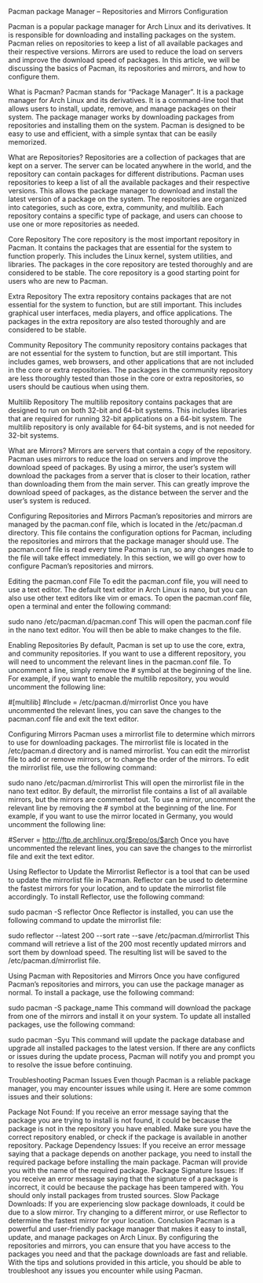 Pacman package Manager – Repositories and Mirrors Configuration

Pacman is a popular package manager for Arch Linux and its derivatives. It is responsible for downloading and installing packages on the system. Pacman relies on repositories to keep a list of all available packages and their respective versions. Mirrors are used to reduce the load on servers and improve the download speed of packages. In this article, we will be discussing the basics of Pacman, its repositories and mirrors, and how to configure them.

What is Pacman?
Pacman stands for “Package Manager”. It is a package manager for Arch Linux and its derivatives. It is a command-line tool that allows users to install, update, remove, and manage packages on their system. The package manager works by downloading packages from repositories and installing them on the system. Pacman is designed to be easy to use and efficient, with a simple syntax that can be easily memorized.

What are Repositories?
Repositories are a collection of packages that are kept on a server. The server can be located anywhere in the world, and the repository can contain packages for different distributions. Pacman uses repositories to keep a list of all the available packages and their respective versions. This allows the package manager to download and install the latest version of a package on the system. The repositories are organized into categories, such as core, extra, community, and multilib. Each repository contains a specific type of package, and users can choose to use one or more repositories as needed.

Core Repository
The core repository is the most important repository in Pacman. It contains the packages that are essential for the system to function properly. This includes the Linux kernel, system utilities, and libraries. The packages in the core repository are tested thoroughly and are considered to be stable. The core repository is a good starting point for users who are new to Pacman.

Extra Repository
The extra repository contains packages that are not essential for the system to function, but are still important. This includes graphical user interfaces, media players, and office applications. The packages in the extra repository are also tested thoroughly and are considered to be stable.

Community Repository
The community repository contains packages that are not essential for the system to function, but are still important. This includes games, web browsers, and other applications that are not included in the core or extra repositories. The packages in the community repository are less thoroughly tested than those in the core or extra repositories, so users should be cautious when using them.

Multilib Repository
The multilib repository contains packages that are designed to run on both 32-bit and 64-bit systems. This includes libraries that are required for running 32-bit applications on a 64-bit system. The multilib repository is only available for 64-bit systems, and is not needed for 32-bit systems.

What are Mirrors?
Mirrors are servers that contain a copy of the repository. Pacman uses mirrors to reduce the load on servers and improve the download speed of packages. By using a mirror, the user’s system will download the packages from a server that is closer to their location, rather than downloading them from the main server. This can greatly improve the download speed of packages, as the distance between the server and the user’s system is reduced.

Configuring Repositories and Mirrors
Pacman’s repositories and mirrors are managed by the pacman.conf file, which is located in the /etc/pacman.d directory. This file contains the configuration options for Pacman, including the repositories and mirrors that the package manager should use. The pacman.conf file is read every time Pacman is run, so any changes made to the file will take effect immediately. In this section, we will go over how to configure Pacman’s repositories and mirrors.

Editing the pacman.conf File
To edit the pacman.conf file, you will need to use a text editor. The default text editor in Arch Linux is nano, but you can also use other text editors like vim or emacs. To open the pacman.conf file, open a terminal and enter the following command:

sudo nano /etc/pacman.d/pacman.conf
This will open the pacman.conf file in the nano text editor. You will then be able to make changes to the file.

Enabling Repositories
By default, Pacman is set up to use the core, extra, and community repositories. If you want to use a different repository, you will need to uncomment the relevant lines in the pacman.conf file. To uncomment a line, simply remove the # symbol at the beginning of the line. For example, if you want to enable the multilib repository, you would uncomment the following line:

#[multilib] 
#Include = /etc/pacman.d/mirrorlist
Once you have uncommented the relevant lines, you can save the changes to the pacman.conf file and exit the text editor.

Configuring Mirrors
Pacman uses a mirrorlist file to determine which mirrors to use for downloading packages. The mirrorlist file is located in the /etc/pacman.d directory and is named mirrorlist. You can edit the mirrorlist file to add or remove mirrors, or to change the order of the mirrors. To edit the mirrorlist file, use the following command:

sudo nano /etc/pacman.d/mirrorlist
This will open the mirrorlist file in the nano text editor. By default, the mirrorlist file contains a list of all available mirrors, but the mirrors are commented out. To use a mirror, uncomment the relevant line by removing the # symbol at the beginning of the line. For example, if you want to use the mirror located in Germany, you would uncomment the following line:

#Server = http://ftp.de.archlinux.org/$repo/os/$arch
Once you have uncommented the relevant lines, you can save the changes to the mirrorlist file and exit the text editor.

Using Reflector to Update the Mirrorlist
Reflector is a tool that can be used to update the mirrorlist file in Pacman. Reflector can be used to determine the fastest mirrors for your location, and to update the mirrorlist file accordingly. To install Reflector, use the following command:

sudo pacman -S reflector
Once Reflector is installed, you can use the following command to update the mirrorlist file:

sudo reflector --latest 200 --sort rate --save /etc/pacman.d/mirrorlist
This command will retrieve a list of the 200 most recently updated mirrors and sort them by download speed. The resulting list will be saved to the /etc/pacman.d/mirrorlist file.

Using Pacman with Repositories and Mirrors
Once you have configured Pacman’s repositories and mirrors, you can use the package manager as normal. To install a package, use the following command:

sudo pacman -S package_name
This command will download the package from one of the mirrors and install it on your system. To update all installed packages, use the following command:

sudo pacman -Syu
This command will update the package database and upgrade all installed packages to the latest version. If there are any conflicts or issues during the update process, Pacman will notify you and prompt you to resolve the issue before continuing.

Troubleshooting Pacman Issues
Even though Pacman is a reliable package manager, you may encounter issues while using it. Here are some common issues and their solutions:

Package Not Found: If you receive an error message saying that the package you are trying to install is not found, it could be because the package is not in the repository you have enabled. Make sure you have the correct repository enabled, or check if the package is available in another repository.
Package Dependency Issues: If you receive an error message saying that a package depends on another package, you need to install the required package before installing the main package. Pacman will provide you with the name of the required package.
Package Signature Issues: If you receive an error message saying that the signature of a package is incorrect, it could be because the package has been tampered with. You should only install packages from trusted sources.
Slow Package Downloads: If you are experiencing slow package downloads, it could be due to a slow mirror. Try changing to a different mirror, or use Reflector to determine the fastest mirror for your location.
Conclusion
Pacman is a powerful and user-friendly package manager that makes it easy to install, update, and manage packages on Arch Linux. By configuring the repositories and mirrors, you can ensure that you have access to the packages you need and that the package downloads are fast and reliable. With the tips and solutions provided in this article, you should be able to troubleshoot any issues you encounter while using Pacman.